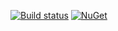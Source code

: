 [![Build status](https://ci.appveyor.com/api/projects/status/tgwykh7vtmc873el?svg=true)](https://ci.appveyor.com/project/Serg046/inversionenforcer)
[![NuGet](https://img.shields.io/nuget/v/InversionEnforcer)](https://www.nuget.org/packages/InversionEnforcer)
